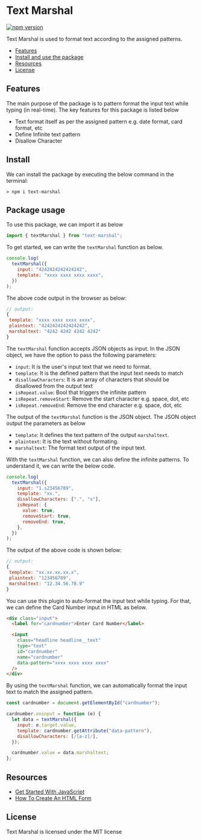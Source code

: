 # Text Marshal

[![npm version](https://img.shields.io/npm/v/text-marshal.svg?style=flat-square)](https://www.npmjs.com/package/text-marshal)

Text Marshal is used to format text according to the assigned patterns.

- [Features](#features)
- [Install and use the package](#install-and-use-the-package)
- [Resources](#resources)
- [License](#license)

## Features

The main purpose of the package is to pattern format the input text while typing (in real-time). The key features for this package is listed below

- Text format itself as per the assigned pattern e.g. date format, card format, etc
- Define Infinite text pattern
- Disallow Character

## Install

We can install the package by executing the below command in the terminal:

```
> npm i text-marshal
```

## Package usage

To use this package, we can import it as below

```js
import { textMarshal } from "text-marshal";
```

To get started, we can write the `textMarshal` function as below.

```js
console.log(
  textMarshal({
    input: "4242424242424242",
    template: "xxxx xxxx xxxx xxxx",
  })
);
```

The above code output in the browser as below:

```js
// output:
{
 template: "xxxx xxxx xxxx xxxx",
 plaintext: "4242424242424242",
 marshaltext: "4242 4242 4242 4242"
}
```

The `textMarshal` function accepts JSON objects as input. In the JSON object, we have the option to pass the following parameters:

- `input`: It is the user's input text that we need to format.
- `template`: It is the defined pattern that the input text needs to match
- `disallowCharacters`: It is an array of characters that should be disallowed from the output text
- `isRepeat.value`: Bool that triggers the infinite pattern
- `isRepeat.removeStart`: Remove the start character e.g. space, dot, etc
- `isRepeat.removeEnd`: Remove the end character e.g. space, dot, etc

The output of the `textMarshal` function is the JSON object. The JSON object output the parameters as below

- `template`: It defines the text pattern of the output `marshaltext`.
- `plaintext`: It is the text without formating.
- `marshaltext`: The format text output of the input text.

With the `textMarshal` function, we can also define the infinite patterns. To understand it, we can write the below code.

```js
console.log(
  textMarshal({
    input: "1.s23456789",
    template: "xx.",
    disallowCharacters: [".", "s"],
    isRepeat: {
      value: true,
      removeStart: true,
      removeEnd: true,
    },
  })
);
```

The output of the above code is shown below:

```js
// output:
{
 template: "xx.xx.xx.xx.x",
 plaintext: "123456789",
 marshaltext: "12.34.56.78.9"
}
```

You can use this plugin to auto-format the input text while typing. For that, we can define the Card Number input in HTML as below.

```html
<div class="input">
  <label for="cardnumber">Enter Card Number</label>

  <input
    class="headline headline__text"
    type="text"
    id="cardnumber"
    name="cardnumber"
    data-pattern="xxxx xxxx xxxx xxxx"
  />
</div>
```

By using the `textMarshal` function, we can automatically format the input text to match the assigned pattern.

```js
const cardnumber = document.getElementById("cardnumber");

cardnumber.oninput = function (e) {
  let data = textMarshal({
    input: e.target.value,
    template: cardnumber.getAttribute("data-pattern"),
    disallowCharacters: [/[a-z]/],
  });

  cardnumber.value = data.marshaltext;
};
```

## Resources

- [Get Started With JavaScript](https://taimoorsattar.com/blogs/javascript)
- [How To Create An HTML Form](https://taimoorsattar.com/blogs/create-html-form)

## License

Text Marshal is licensed under the MIT license
